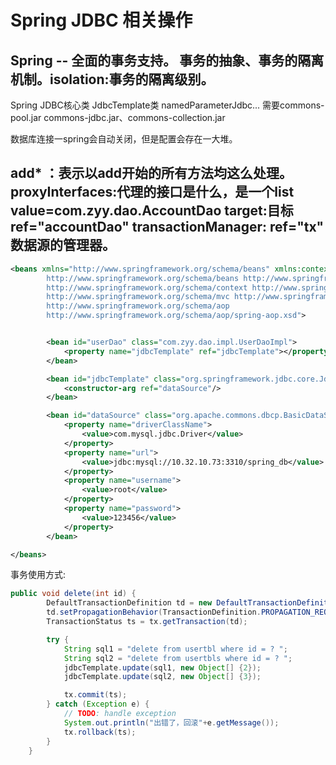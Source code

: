 # Spring JDBC 相关操作

Spring -- 全面的事务支持。
事务的抽象、事务的隔离机制。isolation:事务的隔离级别。
-------------------------
Spring JDBC核心类
JdbcTemplate类
namedParameterJdbc...
需要commons-pool.jar commons-jdbc.jar、commons-collection.jar

数据库连接一spring会自动关闭，但是配置会存在一大堆。

add* ：表示以add开始的所有方法均这么处理。
proxyInterfaces:代理的接口是什么，是一个list value=com.zyy.dao.AccountDao
target:目标 ref="accountDao"
transactionManager: ref="tx" 数据源的管理器。
--------------------------------------------
```xml
<beans xmlns="http://www.springframework.org/schema/beans" xmlns:context="http://www.springframework.org/schema/context" xmlns:mvc="http://www.springframework.org/schema/mvc" xmlns:xsi="http://www.w3.org/2001/XMLSchema-instance" xmlns:aop="http://www.springframework.org/schema/aop" xsi:schemaLocation="
        http://www.springframework.org/schema/beans http://www.springframework.org/schema/beans/spring-beans.xsd    
        http://www.springframework.org/schema/context http://www.springframework.org/schema/context/spring-context.xsd    
        http://www.springframework.org/schema/mvc http://www.springframework.org/schema/mvc/spring-mvc.xsd
        http://www.springframework.org/schema/aop
        http://www.springframework.org/schema/aop/spring-aop.xsd">


        <bean id="userDao" class="com.zyy.dao.impl.UserDaoImpl">
        	<property name="jdbcTemplate" ref="jdbcTemplate"></property>
        </bean>

        <bean id="jdbcTemplate" class="org.springframework.jdbc.core.JdbcTemplate">
        	<constructor-arg ref="dataSource"/>
        </bean>

        <bean id="dataSource" class="org.apache.commons.dbcp.BasicDataSource">
        	<property name="driverClassName">
        		<value>com.mysql.jdbc.Driver</value>
        	</property>
        	<property name="url">
        		<value>jdbc:mysql://10.32.10.73:3310/spring_db</value>
        	</property>
        	<property name="username">
        		<value>root</value>
        	</property>
        	<property name="password">
        		<value>123456</value>
        	</property>
        </bean>

</beans>
```

事务使用方式:
```java
public void delete(int id) {
		DefaultTransactionDefinition td = new DefaultTransactionDefinition();
		td.setPropagationBehavior(TransactionDefinition.PROPAGATION_REQUIRED);
		TransactionStatus ts = tx.getTransaction(td);

		try {
			String sql1 = "delete from usertbl where id = ? ";
			String sql2 = "delete from usertbls where id = ? ";
			jdbcTemplate.update(sql1, new Object[] {2});
			jdbcTemplate.update(sql2, new Object[] {3});

			tx.commit(ts);
		} catch (Exception e) {
			// TODO: handle exception
			System.out.println("出错了，回滚"+e.getMessage());
			tx.rollback(ts);
		}
	}
```
